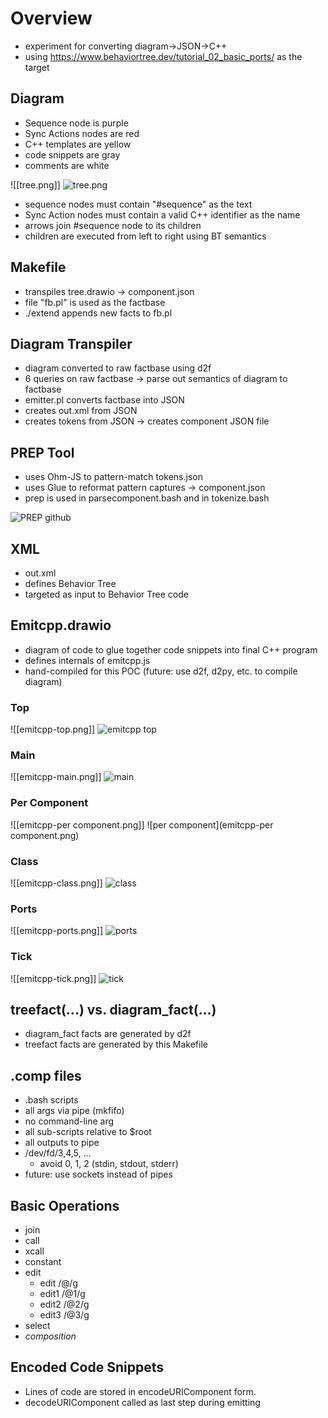 # Overview
- experiment for converting diagram->JSON->C++
- using https://www.behaviortree.dev/tutorial_02_basic_ports/ as the target

## Diagram
- Sequence node is purple
- Sync Actions nodes are red
- C++ templates are yellow
- code snippets are gray
- comments are white

![[tree.png]]
![tree.png](tree.png)

- sequence nodes must contain "#sequence" as the text
- Sync Action nodes must contain a valid C++ identifier as the name
- arrows join #sequence node to its children
- children are executed from left to right using BT semantics

## Makefile
- transpiles tree.drawio -> component.json
- file "fb.pl" is used as the factbase
- ./extend appends new facts to fb.pl

## Diagram Transpiler
- diagram converted to raw factbase using d2f
- 6 queries on raw factbase -> parse out semantics of diagram to factbase
- emitter.pl converts factbase into JSON
- creates out.xml from JSON
- creates tokens from JSON -> creates component JSON file

## PREP Tool
- uses Ohm-JS to pattern-match tokens.json
- uses Glue to reformat pattern captures -> component.json
- prep is used in parsecomponent.bash and in tokenize.bash

![PREP github](https://github.com/guitarvydas/prep)

## XML

- out.xml
- defines Behavior Tree
- targeted as input to Behavior Tree code

## Emitcpp.drawio

- diagram of code to glue together code snippets into final C++ program
- defines internals of emitcpp.js
- hand-compiled for this POC (future: use d2f, d2py, etc. to compile diagram)

### Top

![[emitcpp-top.png]]
![emitcpp top](emitcpp-top.png)

### Main

![[emitcpp-main.png]]
![main](emitcpp-main.png)

### Per Component

![[emitcpp-per component.png]]
![per component](emitcpp-per component.png)

### Class

![[emitcpp-class.png]]
![class](emitcpp-class.png)

### Ports

![[emitcpp-ports.png]]
![ports](emitcpp-ports.png)

### Tick

![[emitcpp-tick.png]]
![tick](emitcpp-tick.png)

## treefact(...) vs. diagram_fact(...)
- diagram_fact facts are generated by d2f
- treefact facts are generated by this Makefile
## .comp files
- .bash scripts
- all args via pipe (mkfifo)
- no command-line arg
- all sub-scripts relative to $root
- all outputs to pipe
- /dev/fd/3,4,5, ... 
	- avoid 0, 1, 2 (stdin, stdout, stderr)
- future: use sockets instead of pipes
## Basic Operations

- join
- call
- xcall
- constant
- edit
	- edit		/@/g
	- edit1		/@1/g
	- edit2		/@2/g
	- edit3		/@3/g
- select
- *composition*

## Encoded Code Snippets

- Lines of code are stored in encodeURIComponent form.
- decodeURIComponent called as last step during emitting


